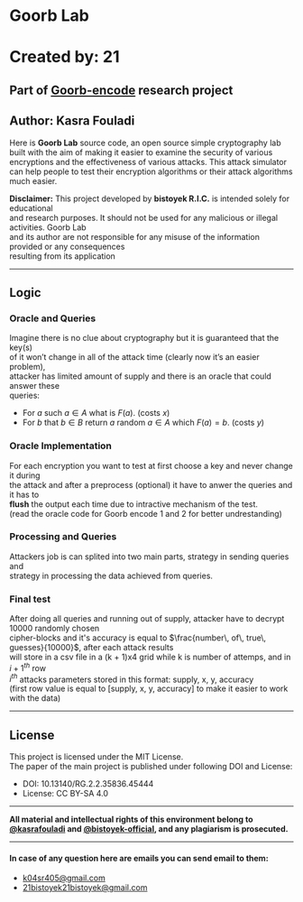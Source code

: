 # Goorb Lab
# Created by: 21
## Part of [Goorb-encode](https://github.com/bistoyek-official/Goorb-encode) research project
## Author: Kasra Fouladi

Here is **Goorb Lab** source code, an open source simple cryptography lab\
built with the aim of making it easier to examine the security of various\
encryptions and the effectiveness of various attacks. This attack simulator\
can help people to test their encryption algorithms or their attack algorithms\
much easier.

**Disclaimer:** This project developed by **bistoyek R.I.C.** is intended solely for educational\
and research purposes. It should not be used for any malicious or illegal activities. Goorb Lab\
and its author are not responsible for any misuse of the information provided or any consequences\
resulting from its application

***
## Logic

### Oracle and Queries
Imagine there is no clue about cryptography but it is guaranteed that the key(s)\
of it won’t change in all of the attack time (clearly now it’s an easier problem),\
attacker has limited amount of supply and there is an oracle that could answer these\
queries:
- For $a$ such $a \in A$ what is $F(a)$. (costs $x$)
- For $b$ that $b \in B$ return $a$ random $a \in A$ which $F(a) = b$. (costs $y$)

### Oracle Implementation
For each encryption you want to test at first choose a key and never change it during\
the attack and after a preprocess (optional) it have to anwer the queries and it has to\
**flush** the output each time due to intractive mechanism of  the test.\
(read the oracle code for Goorb encode 1 and 2 for better undrestanding)

### Processing and Queries
Attackers job is can splited into two main parts, strategy in sending queries and\
strategy in processing the data achieved from queries.

### Final test
After doing all queries and running out of supply, attacker have to decrypt 10000 randomly chosen\
cipher-blocks and it's accuracy is equal to $\frac{number\, of\, true\, guesses}{10000}$, after each attack results\
will store in a csv file in a (k + 1)x4 grid while k is number of attemps, and in ${i+1}^{th}$ row\
$i^{th}$ attacks parameters stored in this format: supply, x, y, accuracy\
(first row value is equal to [supply, x, y, accuracy] to make it easier to work with the data)

***
## License
This project is licensed under the MIT License.\
The paper of the main project is published under following DOI and License:
- DOI: 10.13140/RG.2.2.35836.45444
- License: CC BY-SA 4.0
***
**All material and intellectual rights of this environment belong to [@kasrafouladi](https://github.com/kasrafouladi) and [@bistoyek-official](https://github.com/bistoyek-official), and any plagiarism is prosecuted.**
***
#### In case of any question here are emails you can send email to them:
- k04sr405@gmail.com
- 21bistoyek21bistoyek@gmail.com
